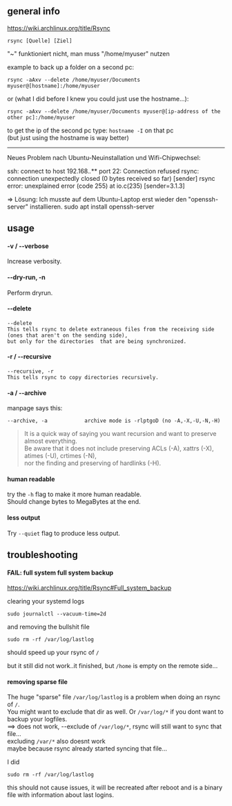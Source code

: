 ## general info

https://wiki.archlinux.org/title/Rsync

```
rsync [Quelle] [Ziel]
```

"~" funktioniert nicht, man muss "/home/myuser" nutzen

example to back up a folder on a second pc:
```
rsync -aAxv --delete /home/myuser/Documents myuser@[hostname]:/home/myuser
```
or (what I did before I knew you could just use the hostname...):
```
rsync -aAxv --delete /home/myuser/Documents myuser@[ip-address of the other pc]:/home/myuser
```
to get the ip of the second pc type: `hostname -I` on that pc\
(but just using the hostname is way better)

***

Neues Problem nach Ubuntu-Neuinstallation und Wifi-Chipwechsel:

ssh: connect to host 192.168.*.*** port 22: Connection refused
rsync: connection unexpectedly closed (0 bytes received so far) [sender]
rsync error: unexplained error (code 255) at io.c(235) [sender=3.1.3]

=> Lösung: Ich musste auf dem Ubuntu-Laptop erst wieder den "openssh-server" installieren.
sudo apt install openssh-server

## usage

#### -v / --verbose

Increase verbosity.

#### --dry-run, -n

Perform dryrun.

#### --delete

```
--delete
This tells rsync to delete extraneous files from the receiving side (ones that aren't on the sending side),
but only for the directories  that are being synchronized.
```

#### -r / --recursive

```
--recursive, -r
This tells rsync to copy directories recursively.
```

#### -a / --archive

manpage says this:
```
--archive, -a            archive mode is -rlptgoD (no -A,-X,-U,-N,-H)
```

> It is a quick way of saying you want recursion and want to preserve almost everything.\
Be aware that it does not include preserving ACLs (-A), xattrs (-X), atimes (-U), crtimes (-N),\
nor the finding and preserving of hardlinks (-H).

#### human readable

try the `-h` flag to make it more human readable.\
Should change bytes to MegaBytes at the end.

#### less output

Try `--quiet` flag to produce less output.

## troubleshooting

#### FAIL: full system full system backup

https://wiki.archlinux.org/title/Rsync#Full_system_backup

clearing your systemd logs
```
sudo journalctl --vacuum-time=2d
```
and removing the bullshit file
```
sudo rm -rf /var/log/lastlog
```
should speed up your rsync of `/`

but it still did not work..it finished, but `/home` is empty on the remote side...


#### removing sparse file

The huge "sparse" file `/var/log/lastlog` is a problem when doing an rsync of `/`.\
You might want to exclude that dir as well. Or `/var/log/*` if you dont want to backup your logfiles.\
==> does not work, --exclude of `/var/log/*`, rsync will still want to sync that file...\
excluding `/var/*` also doesnt work\
maybe because rsync already started syncing that file...

I did
```
sudo rm -rf /var/log/lastlog
```
this should not cause issues, it will be recreated after reboot and is a binary file with information about last logins.


